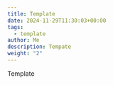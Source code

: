 ```yaml
---
title: Template
date: 2024-11-29T11:30:03+00:00
tags:
  - template
author: Me
description: Tempate
weight: "2"
---
```


  
Template